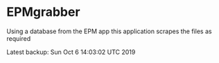 # EPMgrabber
Using a database from the EPM app this application scrapes the files as required


Latest backup: Sun Oct 6 14:03:02 UTC 2019
